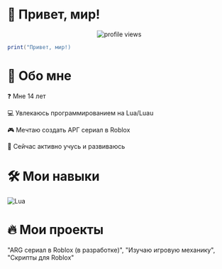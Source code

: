 # 👋 Привет, мир!

<p align="center">
  <img src="https://komarev.com/ghpvc/?username=yourusername&label=Profile%20views&color=0e75b6&style=flat" alt="profile views" /> 
  <a href="https://discord.com/users/1186293354389065799><img src="https://img.shields.io/badge/Discord-%237289DA.svg?logo=discord&logoColor=white"/></a>
</p>

```lua
print("Привет, мир!)
```
# 🚀 Обо мне

❓ Мне 14 лет

💻 Увлекаюсь программированием на Lua/Luau

🎮 Мечтаю создать АРГ сериал в Roblox

🌱 Сейчас активно учусь и развиваюсь

# 🛠 Мои навыки
<p align="left"> <img src="https://img.shields.io/badge/lua-%232C2D72.svg?style=for-the-badge&logo=lua&logoColor=white" alt="Lua">

# 🔥 Мои проекты
  "ARG сериал в Roblox (в разработке)",
  "Изучаю игровую механику",
  "Скрипты для Roblox"
